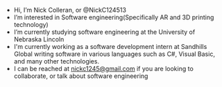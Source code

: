 * Hi, I’m Nick Colleran, or @NickC124513
* I’m interested in Software engineering(Specifically AR and 3D printing technology)
* I’m currently studying software engineering at the University of Nebraska Lincoln
* I'm currently working as a software development intern at Sandhills Global writing software in various languages such as C#, Visual Basic, and many other technologies.
* I can be reached at nickc1245@gmail.com if you are looking to collaborate, or talk about software engineering
